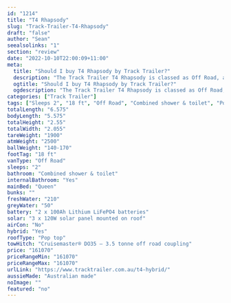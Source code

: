 ```yaml
---
id: "1214"
title: "T4 Rhapsody"
slug: "Track-Trailer-T4-Rhapsody"
draft: "false"
author: "Sean"
seealsolinks: "1"
section: "review"
date: "2022-10-10T22:00:09+11:00"
meta:
  title: "Should I buy T4 Rhapsody by Track Trailer?"
  description: "The Track Trailer T4 Rhapsody is classed as Off Road, and sleeps 2 people. It is Australian made and comes in at 18 ft. It generally has Combined shower & toilet."
  ogtitle: "Should I buy T4 Rhapsody by Track Trailer?"
  ogdescription: "The Track Trailer T4 Rhapsody is classed as Off Road, and sleeps 2 people. It is Australian made and comes in at 18 ft. It generally has Combined shower & toilet."
categories: ["Track Trailer"]
tags: ["Sleeps 2", "18 ft", "Off Road", "Combined shower & toilet", "Pop top", "Over 100k", "Australian made"]
totalLength: "6.575"
bodyLength: "5.575"
totalHeight: "2.55"
totalWidth: "2.055"
tareWeight: "1900"
atmWeight: "2500"
ballWeight: "140-170"
footTag: "18 ft"
vanType: "Off Road"
sleeps: "2"
bathroom: "Combined shower & toilet"
internalBathroom: "Yes"
mainBed: "Queen"
bunks: ""
freshWater: "210"
greyWater: "50"
battery: "2 x 100Ah Lithium LiFePO4 batteries"
solar: "3 x 120W solar panel mounted on roof"
airCon: "No"
hybrid: "Yes"
roofType: "Pop top"
towHitch: "Cruisemaster® DO35 – 3.5 tonne off road coupling"
price: "161070"
priceRangeMin: "161070"
priceRangeMax: "161070"
urlLink: "https://www.tracktrailer.com.au/t4-hybrid/"
aussieMade: "Australian made"
noImage: ""
featured: "no"
---
```

